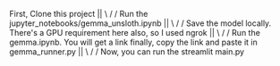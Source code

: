 First, Clone this project
                     ||
                    \  /
                     \/
Run the jupyter_notebooks/gemma_unsloth.ipynb
                     ||
                    \  /
                     \/
Save the model locally. There's a GPU requirement here also, so I used ngrok
                     ||
                    \  /
                     \/
Run the gemma.ipynb. You will get a link finally, copy the link and paste it in gemma_runner.py
                     ||
                    \  /
                     \/
Now, you can run the streamlit main.py                     
